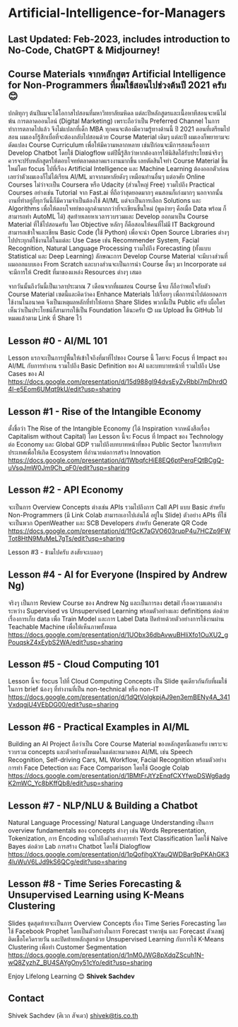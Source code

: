 # Artificial-Intelligence-for-Managers
## Last Updated: Feb-2023, includes introduction to No-Code, ChatGPT & Midjourney!
## Course Materials จากหลักสูตร Artificial Intelligence for Non-Programmers ที่ผมใช้สอนไปช่วงต้นปี 2021 ครับ 😊

ปกติทุกๆ ต้นปีผมจะได้โอกาสไปสอนที่มหาวิทยาลัยมหิดล แต่ละปีหลักสูตรและเนื้อหาทีสอนจะหนีไม่พ้น การตลาดออนไลน์ (Digital Marketing) เพราะถือว่าเป็น Preferred Channel ในการทำการตลาดไปแล้ว จึงไม่แปลกที่เด็ก MBA ทุกคนจะต้องมีความรู้ทางด้านนี้
ปี 2021 ตอนที่เตรียมไปสอน ผมเองก็รู้สึกเบื่อที่จะต้องกลับไปสอนด้วย Course Material เดิมๆ แต่ละปี ผมเองก็พยายามจะดัดแปลง Course Curriculum เพื่อให้มีความหลากหลาย เช่นปีก่อนจะมีการสอนเรื่องการ Develop Chatbot โดยใช้ Dialogflow แต่ปีนี้รู้สึกว่าหากต้องการให้นิสิตได้รับประโยชน์จริงๆ ควรจะปรับหลักสูตรให้ตอบโจทย์ตลาดตลาดแรงงานมากขึ้น เลยตัดสินใจทำ Course Material ขึ้นใหม่โดย focus ไปที่เรือง Artificial Intelligence และ Machine Learning
ต้องออกตัวก่อนเลยว่าตัวผมเองก็ไม่ได้เรียน AI/ML มาจากมหาลัยดังๆ เหมือนท่านอื่นๆ แต่อาศัย Online Courses ไม่ว่าจะเป็น Coursera หรือ Udacity (ส่วนใหญ่ Free) รวมไปถึง Practical Courses อย่างเช่น Tutorial จาก Fast.ai ที่ถือว่าสุดยอดมากๆ คนสอนก็เก่งมากๆ นอกจากนั้นงานที่ทำอยู่ก็ทุกวันนี้ก็มีความจำเป็นต้องใช้ AI/ML แต่จะเป็นการเลือก Solutions และ Algorithms เพื่อให้ตอบโจทย์ของลูกค้ามากกว่าที่จะเขียนขึ้นใหม่ (พูดง่ายๆ คือเมื่อ Data พร้อม ก็สามารถทำ AutoML ได้) สุดท้ายเลยหาเวลารวบรวมและ Develop ออกมาเป็น Course Material ที่ใช้ไปสอนครับ โดย Objective หลักๆ ก็คือสอนให้คนที่ไม่มี IT Background สามารถเข้าใจและเขียน Basic Code (ใช้ Python) เพื่อจะนำ Open Source Libraries ต่างๆ ไปประยุกต์ใช้งานได้ในแต่ละ Use Case เช่น Recommender System, Facial Recognition, Natural Language Processing รวมไปถึง Forecasting (ทั้งแบบ Statistical และ Deep Learning)
ลักษณะการ Develop Course Material จะมีบางส่วนที่ผมออกแบบเอง From Scratch และบางส่วนจะเป็นการนำ Course อื่นๆ มา Incorporate แต่จะมีการให้ Credit ที่มาของแหล่ง Resources ต่างๆ เสมอ

จากวันนั้นถึงวันนี้เป็นเวลาประมาณ 7 เดือนจากที่ผมสอน Course นี้จบ ก็ถือว่าพอใจกับตัว Course Material เซตนี้และคิดว่าคง Enhance Materials ไปเรื่อยๆ เพื่อการนำไปต่อยอดการใช้งานในอนาคต จึงเป็นเหตุผลหลักที่ทำให้อยาก Share Slides พวกนี้เป็น Public ครับ เผื่อใครเห็นว่าเป็นประโยชน์ก็สามารถใช้เป็น Foundation ได้นะครับ 😊 ผม Upload ขึ้น GitHub ไปหมดแล้วตาม Link ที่ Share ไว้

## Lesson #0 - AI/ML 101
Lesson แรกจะเป็นการปูพื้นให้เข้าใจถึงที่มาที่ไปของ Course นี้ โดยจะ Focus ที่ Impact ของ AI/ML กับการทำงาน รวมไปถึง Basic Definition ของ AI และบทบาทหน้าที่ รวมไปถึง Use Cases ของ AI https://docs.google.com/presentation/d/15d988gI94dvsEyZvRbbI7mDhrdO4l-e5Eom6UMqt9kU/edit?usp=sharing 


## Lesson #1 - Rise of the Intangible Economy
ตั้งชื่อว่า The Rise of the Intangible Economy (ได้ Inspiration จากหนังสือเรื่อง Capitalism without Capital) โดย Lesson นี้จะ Focus ที่ Impact ของ Technology ต่อ Economy และ Global GDP รวมไปถึงบทบาทหน้าที่ของ Public Sector ในการบริหารประเทศเพื่อให้เกิด Ecosystem ที่อำนวยต่อการสร้าง Innovation https://docs.google.com/presentation/d/1WbqfcHiE8EQ6ptPerqFQtBCgQ-uVsqJmW0Jm9Ch_qF0/edit?usp=sharing 


## Lesson #2 - API Economy
จะเป็นการ Overview Concepts ต่างเช่น APIs รวมไปถึงการ Call API แบบ Basic สำหรับ Non-Programmers (มี Link Colab สามารถเอาไปเล่นได้ อยู่ใน Slide) ตัวอย่าง APIs ที่ใช้จะเป็นพวก OpenWeather และ SCB Developers สำหรับ Generate QR Code https://docs.google.com/presentation/d/1fGcK7aGVO603rupP4u7HCZp9FWTot8HtN9MuMeL7gTs/edit?usp=sharing 


Lesson #3 - ข้ามไปครับ สงสัยจะเบลอๆ


## Lesson #4 - AI for Everyone (Inspired by Andrew Ng)
จริงๆ เป็นการ Review Course ของ Andrew Ng และเป็นการลง detail เรื่องความแตกต่างระหว่าง Supervised vs Unsupervised Learning พร้อมตัวอย่างและ definitions ต่อด้วยเรื่องการเก็บ data เพื่อ Train Model และการ Label Data ปิดท้ายด้วยตัวอย่างการใช้งานผ่าน Teachable Machine เพื่อให้เห็นภาพทั้งหมด https://docs.google.com/presentation/d/1UObx36dbAvwuBHliXfo1OuXU2_gPouqskZ4xEybS2WA/edit?usp=sharing 


## Lesson #5 - Cloud Computing 101
Lesson นี้จะ focus ไปที่ Cloud Computing Concepts เป็น Slide ชุดเดียวกันกับที่ผมใช้ในการ brief น้องๆ ที่ทำงานที่เป็น non-technical หรือ non-IT https://docs.google.com/presentation/d/1dQtVolgkpjAJ9en3emBENy4A_341VxdqgjU4VEbDG00/edit?usp=sharing 


## Lesson #6 - Practical Examples in AI/ML
Building an AI Project ถือว่าเป็น Core Course Material ของหลักสูตรนี้เลยครับ เพราะจะรวบรวม concepts และตัวอย่างทั้งหมดในแต่ละหมวดของ AI/ML เช่น Speech Recognition, Self-driving Cars, ML Workflow, Facial Recognition พร้อมตัวอย่างการทำ Face Detection และ Face Comparison โดยใช้ Google Colab https://docs.google.com/presentation/d/1BMtFrJtYzEnqfCXYfwpDSWg6adgK2mWC_Yc8bKffQb8/edit?usp=sharing

## Lesson #7 - NLP/NLU & Building a Chatbot
Natural Language Processing/ Natural Language Understanding เป็นการ overview fundamentals ของ concepts ต่างๆ เช่น Words Representation, Tokenization, การ Encoding จนไปถึงตัวอย่างการทำ Text Classification โดยใช้ Naïve Bayes ต่อด้วย Lab การสร้าง Chatbot โดยใช้ Dialogflow https://docs.google.com/presentation/d/1pQofihgXYauQWDBar9pPKAhGK34luWuV6LJd9kS6QCg/edit?usp=sharing 


## Lesson #8 - Time Series Forecasting & Unsupervised Learning using K-Means Clustering
Slides ชุดสุดท้ายจะเป็นการ Overview Concepts เรื่อง Time Series Forecasting โดยใช้ Facebook Prophet โดยเป็นตัวอย่างในการ Forecast ราคาหุ้น และ Forecast ตัวเลขผู้ติดเชื้อโควิดรายวัน และปิดท้ายหลักสูตรด้วย Unsupervised Learning กับการใช้ K-Means Clustering เพื่อทำ Customer Segmentation https://docs.google.com/presentation/d/1nM0JWG8pXdqZScuh1N-wQ8ZyzhZ_BU4SAYgOny51cYo/edit?usp=sharing


Enjoy Lifelong Learning 😊
**Shivek Sachdev**

## Contact
Shivek Sachdev (ศิเวก สัจเดว) shivek@tis.co.th
